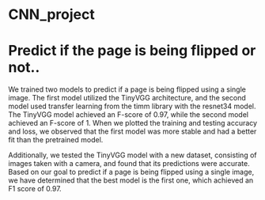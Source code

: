 # CNN_project
# Predict if the page is being flipped or not.. 

We trained two models to predict if a page is being flipped using a single image. The first model utilized the TinyVGG architecture, and the second model used transfer learning from the timm library with the resnet34 model. The TinyVGG model achieved an F-score of 0.97, while the second model achieved an F-score of 1. When we plotted the training and testing accuracy and loss, we observed that the first model was more stable and had a better fit than the pretrained model.

Additionally, we tested the TinyVGG model with a new dataset, consisting of images taken with a camera, and found that its predictions were accurate. Based on our goal to predict if a page is being flipped using a single image, we have determined that the best model is the first one, which achieved an F1 score of 0.97.
